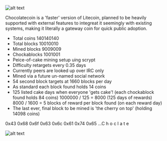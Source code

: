 ![alt text](http://computerstudio.eu/private/ChocolateCoinLogo.png "ChocolateCoin logo")

Chocolatecoin is a 'faster' version of Litecoin, planned to be heavily supported with external features to integreat it seemingly with existing systems, making it literally a gateway coin for quick public adoption.

- Total coins 140140140
- Total blocks 10010010
- Mined blocks  9009009
- Chockablocks  1001001
- Peice-of-cake mining setup uing scrypt
- Difficulty retargets every 0.35 days
- Currently peers are looked up over IRC only
- Mined via a future un-named social network
- 54 second block targets at 1660 blocks per day
- As standard each block found holds 14 coins
- 125 listed cake days when everyone 'gets cake'! (each chockablock found holds 84 coins) 1000000 / 125 = 8000 (125 days of rewards) 8000 / 1600 = 5 blocks of reward per block found (on each reward day)
- The last ever, final block to be mined is 'the cherry on top' (holding 14098 coins)

0x43 0x68 0x6f 0x63 0x6c 0x61 0x74 0x65 ...C h o c l a t e

![alt text](http://computerstudio.eu/private/yum.jpg "ChocolateCoin Face")
